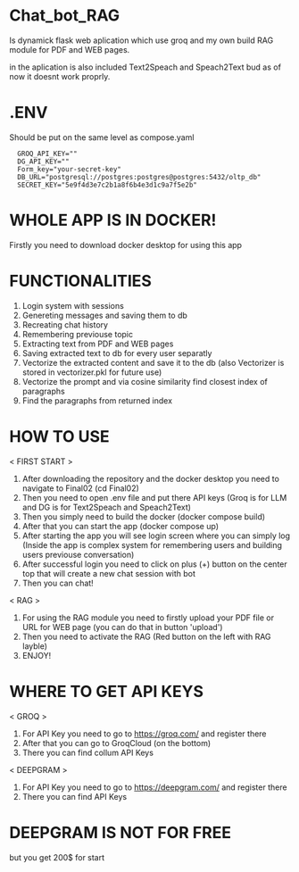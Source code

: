 # Chat_bot_RAG
Is dynamick flask web aplication which use groq and my own build RAG module for PDF and WEB pages.

in the aplication is also included Text2Speach and Speach2Text bud  as of now it doesnt work proprly.

# .ENV
Should be put on the same level as compose.yaml

      GROQ_API_KEY=""
      DG_API_KEY=""
      Form_key="your-secret-key"
      DB_URL="postgresql://postgres:postgres@postgres:5432/oltp_db"
      SECRET_KEY="5e9f4d3e7c2b1a8f6b4e3d1c9a7f5e2b"

# WHOLE APP IS IN DOCKER! 
Firstly you need to download docker desktop for using this app

# FUNCTIONALITIES
1) Login system with sessions
2) Genereting messages and saving them to db
3) Recreating chat history
4) Remembering previouse topic
5) Extracting text from PDF and WEB pages
6) Saving extracted text to db for every user separatly
7) Vectorize the extracted content and save it to the db (also Vectorizer is stored in vectorizer.pkl for future use)
8) Vectorize the prompt and via cosine similarity find closest index of paragraphs
9) Find the paragraphs from returned index 


# HOW TO USE
  < FIRST START >
  
  1) After downloading the repository and the docker desktop you need to navigate to Final02 (cd Final02)
  2) Then you need to open .env file and put there API keys (Groq is for LLM and DG is for Text2Speach and Speach2Text)
  4) Then you simply need to build the docker (docker compose build)
  5) After that you can start the app (docker compose up)
  6) After starting the app you will see login screen where you can simply log (Inside the app is complex system for remembering users and building users previouse conversation)
  7) After successful login you need to click on plus (+) button on the center top that will create a new chat session with bot
  8) Then you can chat!

  < RAG >
  
  1) For using the RAG module you need to firstly upload your PDF file or URL for WEB page (you can do that in button 'upload')
  2) Then you need to activate the RAG (Red button on the left with RAG layble) 
  3) ENJOY! 

# WHERE TO GET API KEYS
  < GROQ >
  
  1) For API Key you need to go to https://groq.com/ and register there
  2) After that you can go to GroqCloud (on the bottom)
  3) There you can find collum API Keys
    
  < DEEPGRAM >

  1) For API Key you need to go to https://deepgram.com/ and register there
  2) There you can find API Keys
    
# DEEPGRAM IS NOT FOR FREE 
  but you get 200$ for start


  
